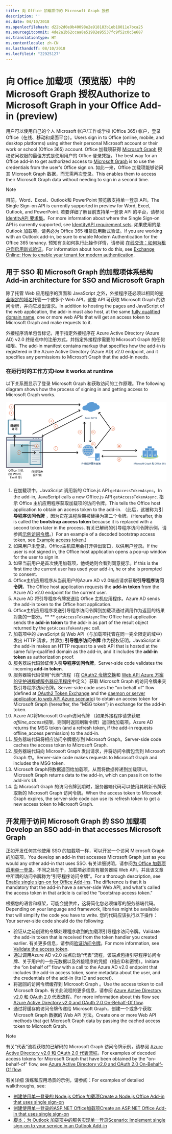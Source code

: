 ```yaml
---
title: 向 Office 加载项中的 Microsoft Graph 授权
description: ''
ms.date: 04/10/2018
ms.openlocfilehash: d22b2d0e9b40098e2e918183b1eb18011e7bca25
ms.sourcegitcommit: 4de2a1b62ccaa8e51982e95537fc9f52c0c5e687
ms.translationtype: HT
ms.contentlocale: zh-CN
ms.lasthandoff: 08/10/2018
ms.locfileid: "22925127"
---
```

# <a name="authorize-to-microsoft-graph-in-your-office-add-in-preview"></a><span data-ttu-id="e9bbe-102">向 Office 加载项（预览版）中的 Microsoft Graph 授权</span><span class="sxs-lookup"><span data-stu-id="e9bbe-102">Authorize to Microsoft Graph in your Office Add-in (preview)</span></span>

<span data-ttu-id="e9bbe-103">用户可以使用自己的个人 Microsoft 帐户/工作或学校 (Office 365) 帐户，登录 Office（在线、移动和桌面平台）。</span><span class="sxs-lookup"><span data-stu-id="e9bbe-103">Users sign in to Office (online, mobile, and desktop platforms) using either their personal Microsoft account or their work or school (Office 365) account.</span></span> <span data-ttu-id="e9bbe-104">Office 加载项获得 [Microsoft Graph](https://developer.microsoft.com/graph/docs) 授权访问权限的最佳方式是使用用户的 Office 登录凭据。</span><span class="sxs-lookup"><span data-stu-id="e9bbe-104">The best way for an Office add-in to get authorized access to [Microsoft Graph](https://developer.microsoft.com/graph/docs) is to use the credentials from the user's Office sign on.</span></span> <span data-ttu-id="e9bbe-105">如此一来，Office 加载项能够访问其 Microsoft Graph 数据，而无需再次登录。</span><span class="sxs-lookup"><span data-stu-id="e9bbe-105">This enables them to access their Microsoft Graph data without needing to sign in a second time.</span></span> 

> [!NOTE]
> <span data-ttu-id="e9bbe-106">目前，Word、Excel、Outlook和 PowerPoint 预览版支持单一登录 API。</span><span class="sxs-lookup"><span data-stu-id="e9bbe-106">The Single Sign-on API is currently supported in preview for Word, Excel, Outlook, and PowerPoint.</span></span> <span data-ttu-id="e9bbe-107">若要详细了解目前支持单一登录 API 的平台，请参阅 [IdentityAPI 要求集](https://dev.office.com/reference/add-ins/requirement-sets/identity-api-requirement-sets)。</span><span class="sxs-lookup"><span data-stu-id="e9bbe-107">For more information about where the Single Sign-on API is currently supported, see [IdentityAPI requirement sets](https://dev.office.com/reference/add-ins/requirement-sets/identity-api-requirement-sets).</span></span>
> <span data-ttu-id="e9bbe-108">如果使用的是 Outlook 加载项，请务必为 Office 365 租赁启用新式验证。</span><span class="sxs-lookup"><span data-stu-id="e9bbe-108">If you are working with an Outlook add-in, be sure to enable Modern Authentication for the Office 365 tenancy.</span></span> <span data-ttu-id="e9bbe-109">预知有关如何执行此操作详情，请参阅 [在线交流：如何为租户您启用新式验证](https://social.technet.microsoft.com/wiki/contents/articles/32711.exchange-online-how-to-enable-your-tenant-for-modern-authentication.aspx)。</span><span class="sxs-lookup"><span data-stu-id="e9bbe-109">For information about how to do this, see [Exchange Online: How to enable your tenant for modern authentication](https://social.technet.microsoft.com/wiki/contents/articles/32711.exchange-online-how-to-enable-your-tenant-for-modern-authentication.aspx).</span></span>

## <a name="add-in-architecture-for-sso-and-microsoft-graph"></a><span data-ttu-id="e9bbe-110">用于 SSO 和 Microsoft Graph 的加载项体系结构</span><span class="sxs-lookup"><span data-stu-id="e9bbe-110">Add-in architecture for SSO and Microsoft Graph</span></span>

<span data-ttu-id="e9bbe-111">除了托管 Web 应用程序的页面和 JavaScript 之外，外接程序还必须以相同的[完全限定的域名](https://msdn.microsoft.com/library/windows/desktop/ms682135.aspx#_dns_fully_qualified_domain_name_fqdn__gly)托管一个或多个 Web API，这些 API 可获取 Microsoft Graph 的访问令牌，并向它发出请求。</span><span class="sxs-lookup"><span data-stu-id="e9bbe-111">In addition to hosting the pages and JavaScript of the web application, the add-in must also host, at the same [fully qualified domain name](https://msdn.microsoft.com/library/windows/desktop/ms682135.aspx#_dns_fully_qualified_domain_name_fqdn__gly), one or more web APIs that will get an access token to Microsoft Graph and make requests to it.</span></span>

<span data-ttu-id="e9bbe-112">外接程序清单包含标记，用于指定外接程序在 Azure Active Directory (Azure AD) v2.0 终结点中的注册方式，并指定外接程序需要的 Microsoft Graph 的任何权限。</span><span class="sxs-lookup"><span data-stu-id="e9bbe-112">The add-in manifest contains markup that specifies how the add-in is registered in the Azure Active Directory (Azure AD) v2.0 endpoint, and it specifies any permissions to Microsoft Graph that the add-in needs.</span></span>

### <a name="how-it-works-at-runtime"></a><span data-ttu-id="e9bbe-113">在运行时的工作方式</span><span class="sxs-lookup"><span data-stu-id="e9bbe-113">How it works at runtime</span></span>

<span data-ttu-id="e9bbe-114">以下关系图显示了登录 Microsoft Graph 和获取访问的工作原理。</span><span class="sxs-lookup"><span data-stu-id="e9bbe-114">The following diagram shows how the process of signing in and getting access to Microsoft Graph works.</span></span>

![显示SSO过程的图表](../images/sso-access-to-microsoft-graph.png)

1. <span data-ttu-id="e9bbe-116">在加载项中，JavaScript 调用新的 Office.js API `getAccessTokenAsync`。</span><span class="sxs-lookup"><span data-stu-id="e9bbe-116">In the add-in, JavaScript calls a new Office.js API `getAccessTokenAsync`.</span></span> <span data-ttu-id="e9bbe-117">指示 Office 主机应用程序获取加载项的访问令牌。</span><span class="sxs-lookup"><span data-stu-id="e9bbe-117">This tells the Office host application to obtain an access token to the add-in.</span></span> <span data-ttu-id="e9bbe-118">（此后，这被称为**引导程序访问令牌** ，因为它在进程后期被替换为第二个令牌。</span><span class="sxs-lookup"><span data-stu-id="e9bbe-118">(Hereafter, this is called the **bootstrap access token** because it is replaced with a second token later in the process.</span></span> <span data-ttu-id="e9bbe-119">有关已解码的引导程序访问令牌示例，请参阅[示例访问令牌](sso-in-office-add-ins.md#example-access-token)。）</span><span class="sxs-lookup"><span data-stu-id="e9bbe-119">For an example of a decoded bootstrap access token, see [Example access token](sso-in-office-add-ins.md#example-access-token).)</span></span>
1. <span data-ttu-id="e9bbe-120">如果用户未登录，Office主机应用会打开弹出窗口，以供用户登录。</span><span class="sxs-lookup"><span data-stu-id="e9bbe-120">If the user is not signed in, the Office host application opens a pop-up window for the user to sign in.</span></span>
1. <span data-ttu-id="e9bbe-121">如果当前用户是首次使用加载项，他或她则会看到同意提示。</span><span class="sxs-lookup"><span data-stu-id="e9bbe-121">If this is the first time the current user has used your add-in, he or she is prompted to consent.</span></span>
1. <span data-ttu-id="e9bbe-122">Office主机应用程序从当前用户的Azure AD v2.0端点请求获取**引导程序访问令牌**。</span><span class="sxs-lookup"><span data-stu-id="e9bbe-122">The Office host application requests the **add-in token** from the Azure AD v2.0 endpoint for the current user.</span></span>
1. <span data-ttu-id="e9bbe-123">Azure AD 将引导程序令牌发送给 Office 主机应用程序。</span><span class="sxs-lookup"><span data-stu-id="e9bbe-123">Azure AD sends the add-in token to the Office host application.</span></span>
1. <span data-ttu-id="e9bbe-124">Office主机应用程序发送引导程序访问令牌到加载项通过调用作为返回的结果对象的一部分。** ** `getAccessTokenAsync`</span><span class="sxs-lookup"><span data-stu-id="e9bbe-124">The Office host application sends the **add-in token** to the add-in as part of the result object returned by the `getAccessTokenAsync` call.</span></span>
1. <span data-ttu-id="e9bbe-125">加载项中的 JavaScript 向 Web API（与加载项托管在同一完全限定的域中）发出 HTTP 请求，并添加 **引导程序访问令牌** 作为授权证明。</span><span class="sxs-lookup"><span data-stu-id="e9bbe-125">JavaScript in the add-in makes an HTTP request to a web API that is hosted at the same fully-qualified domain as the add-in, and it includes the **add-in token** as authorization proof.</span></span>  
1. <span data-ttu-id="e9bbe-126">服务器端代码验证传入**引导程序访问令牌**。</span><span class="sxs-lookup"><span data-stu-id="e9bbe-126">Server-side code validates the incoming **add-in token**.</span></span>
1. <span data-ttu-id="e9bbe-127">服务器端代码使用“代表”流程（在 [ OAuth2 令牌交换](https://tools.ietf.org/html/draft-ietf-oauth-token-exchange-02)和 [ Web API Azure 方案的守护进程或服务器应用程序](https://docs.microsoft.com/azure/active-directory/develop/active-directory-authentication-scenarios#daemon-or-server-application-to-web-api)中定义）获取 Microsoft Graph 的访问令牌来交换引导程序访问令牌。</span><span class="sxs-lookup"><span data-stu-id="e9bbe-127">Server-side code uses the “on behalf of” flow (defined at [OAuth2 Token Exchange](https://tools.ietf.org/html/draft-ietf-oauth-token-exchange-02) and the [daemon or server application to web API Azure scenario](https://docs.microsoft.com/azure/active-directory/develop/active-directory-authentication-scenarios#daemon-or-server-application-to-web-api)) to obtain an access token for Microsoft Graph (hereafter, the "MSG token") in exchange for the add-in token.</span></span>
1. <span data-ttu-id="e9bbe-128">Azure AD将Microsoft Graph访问令牌 （如果外接程序请求获取 *offline_access*权限，则同时返回刷新令牌）返回给加载项。</span><span class="sxs-lookup"><span data-stu-id="e9bbe-128">Azure AD returns the MSG token (and a refresh token, if the add-in requests offline_access permission) to the add-in.</span></span>
1. <span data-ttu-id="e9bbe-129">服务器端代码将相应访问令牌缓存到 Microsoft Graph。</span><span class="sxs-lookup"><span data-stu-id="e9bbe-129">Server-side code caches the access token to Microsoft Graph.</span></span>
1. <span data-ttu-id="e9bbe-130">服务器端代码向 Microsoft Graph 发出请求，并将访问令牌包含到 Microsoft Graph 中。</span><span class="sxs-lookup"><span data-stu-id="e9bbe-130">Server-side code makes requests to Microsoft Graph and includes the MSG token.</span></span>
1. <span data-ttu-id="e9bbe-131">Microsoft Graph将数据返回给加载项，从而将数据传递到加载项UI。</span><span class="sxs-lookup"><span data-stu-id="e9bbe-131">Microsoft Graph returns data to the add-in, which can pass it on to the add-in’s UI.</span></span>
1. <span data-ttu-id="e9bbe-132">当 Microsoft Graph 的访问令牌到期时，服务器端代码可以使用其刷新令牌获取新的 Microsoft Graph 访问令牌。</span><span class="sxs-lookup"><span data-stu-id="e9bbe-132">When the access token to Microsoft Graph expires, the server-side code can use its refresh token to get a new access token to Microsoft Graph.</span></span>

## <a name="develop-an-sso-add-in-that-accesses-microsoft-graph"></a><span data-ttu-id="e9bbe-133">开发用于访问 Microsoft Graph 的 SSO 加载项</span><span class="sxs-lookup"><span data-stu-id="e9bbe-133">Develop an SSO add-in that accesses Microsoft Graph</span></span>

<span data-ttu-id="e9bbe-134">正如开发任何其他使用 SSO 的加载项一样，可以开发一个访问 Microsoft Graph 的加载项。</span><span class="sxs-lookup"><span data-stu-id="e9bbe-134">You develop an add-in that accesses Microsoft Graph just as you would any other add-in that uses SSO.</span></span> <span data-ttu-id="e9bbe-135">有关详细说明，请参阅[为 Office 加载项启用单一登录](https://docs.microsoft.com/office/dev/add-ins/develop/sso-in-office-add-ins)。不同之处在于，加载项必须具有服务器端 Web API，并且该文章中所谓的访问令牌称为“引导程序访问令牌”。</span><span class="sxs-lookup"><span data-stu-id="e9bbe-135">For a thorough description, see [Enable single sign-on for Office Add-ins](https://docs.microsoft.com/office/dev/add-ins/develop/sso-in-office-add-ins). The difference is that it is mandatory that the add-in have a server-side Web API, and what's called the access token in that article is called the "bootstrap access token."</span></span> 

<span data-ttu-id="e9bbe-136">根据您的语言和框架，可能会提供库，这将简化您必须编写的服务器端代码。</span><span class="sxs-lookup"><span data-stu-id="e9bbe-136">Depending on your language and framework, libraries might be available that will simplify the code you have to write.</span></span> <span data-ttu-id="e9bbe-137">您的代码应该执行以下操作：</span><span class="sxs-lookup"><span data-stu-id="e9bbe-137">Your server-side code should do the following:</span></span>

* <span data-ttu-id="e9bbe-138">验证从之前创建的令牌处理程序收到的加载项引导程序访问令牌。</span><span class="sxs-lookup"><span data-stu-id="e9bbe-138">Validate the add-in token that is received from the token handler you created earlier.</span></span> <span data-ttu-id="e9bbe-139">有关更多信息，请参阅[验证访问令牌](sso-in-office-add-ins.md#validate-the-access-token)。</span><span class="sxs-lookup"><span data-stu-id="e9bbe-139">For more information, see [Validate the access token](sso-in-office-add-ins.md#validate-the-access-token).</span></span> 
* <span data-ttu-id="e9bbe-140">通过调用Azure AD v2.0 端点启动“代表”流程，该端点包括引导程序访问令牌、关于用户的一些元数据以及外接程序的凭据（相应ID和密钥）。</span><span class="sxs-lookup"><span data-stu-id="e9bbe-140">Initiate the “on behalf of” flow with a call to the Azure AD v2.0 endpoint that includes the add-in access token, some metadata about the user, and the credentials of the add-in (its ID and secret).</span></span>
* <span data-ttu-id="e9bbe-141">将返回的访问令牌缓存到 Microsoft Graph 。</span><span class="sxs-lookup"><span data-stu-id="e9bbe-141">Use the access token to call Microsoft Graph.</span></span> <span data-ttu-id="e9bbe-142">有关此流程的更多信息，请参阅 [Azure Active Directory v2.0 和 OAuth 2.0 代表流程](https://docs.microsoft.com/azure/active-directory/develop/active-directory-v2-protocols-oauth-on-behalf-of)。</span><span class="sxs-lookup"><span data-stu-id="e9bbe-142">For more information about this flow see [Azure Active Directory v2.0 and OAuth 2.0 On-Behalf-Of flow](https://docs.microsoft.com/azure/active-directory/develop/active-directory-v2-protocols-oauth-on-behalf-of).</span></span>
* <span data-ttu-id="e9bbe-143">通过将缓存的访问令牌传递给 Microsoft Graph，创建一个或多个获取 Microsoft Graph 数据的 Web API 方法。</span><span class="sxs-lookup"><span data-stu-id="e9bbe-143">Create one or more Web API methods that get Microsoft Graph data by passing the cached access token to Microsoft Graph.</span></span>

> [!NOTE]
> <span data-ttu-id="e9bbe-144">有关“代表”流程获取的已解码的 Microsoft Graph 访问令牌示例，请参阅 [Azure Active Directory v2.0 和 OAuth 2.0 代表流程](https://docs.microsoft.com/azure/active-directory/develop/active-directory-v2-protocols-oauth-on-behalf-of)。</span><span class="sxs-lookup"><span data-stu-id="e9bbe-144">For examples of decoded access tokens for Microsoft Graph that have been obtained by the "on-behalf-of" flow, see [Azure Active Directory v2.0 and OAuth 2.0 On-Behalf-Of flow](https://docs.microsoft.com/azure/active-directory/develop/active-directory-v2-protocols-oauth-on-behalf-of).</span></span>

<span data-ttu-id="e9bbe-145">有关详细 演练和应用场景的示例，请参阅：</span><span class="sxs-lookup"><span data-stu-id="e9bbe-145">For examples of detailed walkthroughs, see:</span></span>

* [<span data-ttu-id="e9bbe-146">创建使用单一登录的 Node.js Office 加载项</span><span class="sxs-lookup"><span data-stu-id="e9bbe-146">Create a Node.js Office Add-in that uses single sign-on</span></span>](create-sso-office-add-ins-nodejs.md)
* [<span data-ttu-id="e9bbe-147">创建使用单一登录的ASP.NET Office加载项</span><span class="sxs-lookup"><span data-stu-id="e9bbe-147">Create an ASP.NET Office Add-in that uses single sign-on</span></span>](create-sso-office-add-ins-aspnet.md)
* [<span data-ttu-id="e9bbe-148">脚本：为 Outlook 加载项中的服务实现单一登录</span><span class="sxs-lookup"><span data-stu-id="e9bbe-148">Scenario: Implement single sign-on to your service in an Outlook Add-in</span></span>](https://docs.microsoft.com/outlook/add-ins/implement-sso-in-outlook-add-in)



